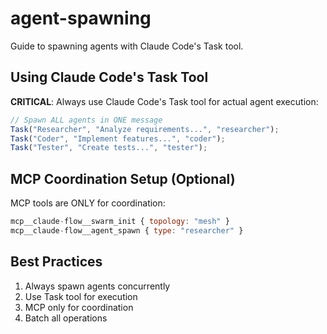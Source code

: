 # agent-spawning

Guide to spawning agents with Claude Code's Task tool.

## Using Claude Code's Task Tool

**CRITICAL**: Always use Claude Code's Task tool for actual agent execution:

```javascript
// Spawn ALL agents in ONE message
Task("Researcher", "Analyze requirements...", "researcher");
Task("Coder", "Implement features...", "coder");
Task("Tester", "Create tests...", "tester");
```

## MCP Coordination Setup (Optional)

MCP tools are ONLY for coordination:

```javascript
mcp__claude-flow__swarm_init { topology: "mesh" }
mcp__claude-flow__agent_spawn { type: "researcher" }
```

## Best Practices

1. Always spawn agents concurrently
2. Use Task tool for execution
3. MCP only for coordination
4. Batch all operations

